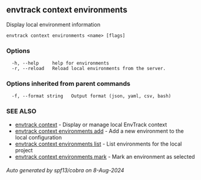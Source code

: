 ## envtrack context environments

Display local environment information

```
envtrack context environments <name> [flags]
```

### Options

```
  -h, --help     help for environments
  -r, --reload   Reload local environments from the server.
```

### Options inherited from parent commands

```
  -f, --format string   Output format (json, yaml, csv, bash)
```

### SEE ALSO

* [envtrack context](envtrack_context.md)	 - Display or manage local EnvTrack context
* [envtrack context environments add](envtrack_context_environments_add.md)	 - Add a new environment to the local configuration
* [envtrack context environments list](envtrack_context_environments_list.md)	 - List environments for the local project
* [envtrack context environments mark](envtrack_context_environments_mark.md)	 - Mark an environment as selected

###### Auto generated by spf13/cobra on 8-Aug-2024
